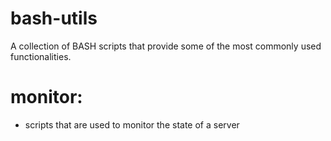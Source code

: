 # bash-utils
A collection of BASH scripts that provide some of the most commonly used functionalities.

# monitor: 
  - scripts that are used to monitor the state of a server
